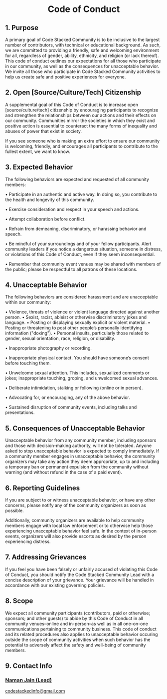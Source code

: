 # <div align=center>Code of Conduct</div>
           

## 1. Purpose
A primary goal of Code Stacked Community is to be inclusive to the largest number of contributors, with technical or educational background. As such, we are committed to providing a friendly, safe and welcoming environment for all, regardless of gender, ability, ethnicity, and religion (or lack thereof).
This code of conduct outlines our expectations for all those who participate in our community, as well as the consequences for unacceptable behavior.
We invite all those who participate in Code Stacked Community activities to help us create safe and positive experiences for everyone.

## 2. Open [Source/Culture/Tech] Citizenship
A supplemental goal of this Code of Conduct is to increase open [source/culture/tech] citizenship by encouraging participants to recognize and strengthen the relationships between our actions and their effects on our community.
Communities mirror the societies in which they exist and positive action is essential to counteract the many forms of inequality and abuses of power that exist in society.

If you see someone who is making an extra effort to ensure our community is welcoming, friendly, and encourages all participants to contribute to the fullest extent, we want to know.


## 3. Expected Behavior

The following behaviors are expected and requested of all community members:

•  Participate in an authentic and active way. In doing so, you contribute to the health and longevity of this community.

•  Exercise consideration and respect in your speech and actions.

•  Attempt collaboration before conflict.

•  Refrain from demeaning, discriminatory, or harassing behavior and speech.

•  Be mindful of your surroundings and of your fellow participants. Alert community leaders if you notice a dangerous situation, someone in distress, or violations of this Code of Conduct, even if they seem inconsequential.

•  Remember that community event venues may be shared with members of the public; please be respectful to all patrons of these locations.
           

## 4. Unacceptable Behavior

The following behaviors are considered harassment and are unacceptable within our community:

•  Violence, threats of violence or violent language directed against another person.
•  Sexist, racist, ableist or otherwise discriminatory jokes and language.
•  Posting or displaying sexually explicit or violent material.
•  Posting or threatening to post other people’s personally identifying information ("doxing").
•  Personal insults, particularly those related to gender, sexual orientation, race, religion, or disability.

•  Inappropriate photography or recording.

•  Inappropriate physical contact. You should have someone’s consent before touching them.

•  Unwelcome sexual attention. This includes, sexualized comments or jokes; inappropriate touching, groping, and unwelcomed sexual advances.

•  Deliberate intimidation, stalking or following (online or in person).

•  Advocating for, or encouraging, any of the above behavior.

•  Sustained disruption of community events, including talks and presentations.
           


## 5. Consequences of Unacceptable Behavior

Unacceptable behavior from any community member, including sponsors and those with decision-making authority, will not be tolerated.
Anyone asked to stop unacceptable behavior is expected to comply immediately.
If a community member engages in unacceptable behavior, the community organizers may take any action they deem appropriate, up to and including a temporary ban or permanent expulsion from the community without warning (and without refund in the case of a paid event).
           

## 6. Reporting Guidelines

If you are subject to or witness unacceptable behavior, or have any other concerns, please notify any of the community organizers as soon as possible.

Additionally, community organizers are available to help community members engage with local law enforcement or to otherwise help those experiencing unacceptable behavior feel safe. In the context of in-person events, organizers will also provide escorts as desired by the person experiencing distress.
           

## 7. Addressing Grievances

If you feel you have been falsely or unfairly accused of violating this Code of Conduct, you should notify the Code Stacked Community Lead with a concise description of your grievance. Your grievance will be handled in accordance with our existing governing policies.
  

## 8. Scope

We expect all community participants (contributors, paid or otherwise; sponsors; and other guests) to abide by this Code of Conduct in all community venues–online and in-person–as well as in all one-on-one communications pertaining to community business.
This code of conduct and its related procedures also applies to unacceptable behavior occuring outside the scope of community activities when such behavior has the potential to adversely affect the safety and well-being of community members.
           

## 9. Contact Info

### [Naman Jain (Lead)](https://github.com/nj1902) 

codestackedinfo@gmail.com
